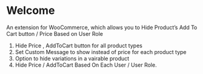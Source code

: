 # Welcome

An extension for WooCommerce, which allows you to Hide Product’s Add To Cart button / Price Based on User Role

1. Hide Price , AddToCart button for all product types   
2. Set Custom Message to show instead of price for each product type   
3. Option to hide variations in a vairable product   
4. Hide Price / AddToCart Based On Each User / User Role.

